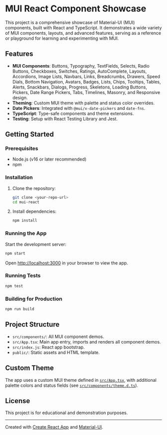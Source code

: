 # MUI React Component Showcase

This project is a comprehensive showcase of Material-UI (MUI) components, built with React and TypeScript. It demonstrates a wide variety of MUI components, layouts, and advanced features, serving as a reference or playground for learning and experimenting with MUI.

## Features

- **MUI Components**: Buttons, Typography, TextFields, Selects, Radio Buttons, Checkboxes, Switches, Ratings, AutoComplete, Layouts, Accordions, Image Lists, Navbars, Links, Breadcrumbs, Drawers, Speed Dials, Bottom Navigation, Avatars, Badges, Lists, Chips, Tooltips, Tables, Alerts, Snackbars, Dialogs, Progress, Skeletons, Loading Buttons, Pickers, Date Range Pickers, Tabs, Timelines, Masonry, and Responsive design.
- **Theming**: Custom MUI theme with palette and status color overrides.
- **Date Pickers**: Integrated with `@mui/x-date-pickers` and `date-fns`.
- **TypeScript**: Type-safe components and theme extensions.
- **Testing**: Setup with React Testing Library and Jest.

## Getting Started

### Prerequisites

- Node.js (v16 or later recommended)
- npm

### Installation

1. Clone the repository:

   ```sh
   git clone <your-repo-url>
   cd mui-react
   ```

2. Install dependencies:
   ```sh
   npm install
   ```

### Running the App

Start the development server:

```sh
npm start
```

Open [http://localhost:3000](http://localhost:3000) in your browser to view the app.

### Running Tests

```sh
npm test
```

### Building for Production

```sh
npm run build
```

## Project Structure

- `src/components/`: All MUI component demos.
- `src/App.tsx`: Main app entry, imports and renders all component demos.
- `src/index.js`: React app bootstrap.
- `public/`: Static assets and HTML template.

## Custom Theme

The app uses a custom MUI theme defined in [`src/App.tsx`](src/App.tsx), with additional palette colors and status fields (see [`src/components/theme.d.ts`](src/components/theme.d.ts)).

## License

This project is for educational and demonstration purposes.

---

Created with [Create React App](https://github.com/facebook/create-react-app) and [Material-UI](https://mui.com/).
